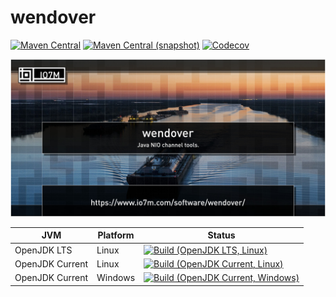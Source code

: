 wendover
===

[![Maven Central](https://img.shields.io/maven-central/v/com.io7m.wendover/com.io7m.wendover.svg?style=flat-square)](http://search.maven.org/#search%7Cga%7C1%7Cg%3A%22com.io7m.wendover%22)
[![Maven Central (snapshot)](https://img.shields.io/nexus/s/https/oss.sonatype.org/com.io7m.wendover/com.io7m.wendover.svg?style=flat-square)](https://oss.sonatype.org/content/repositories/snapshots/com/io7m/wendover/)
[![Codecov](https://img.shields.io/codecov/c/github/io7m/wendover.svg?style=flat-square)](https://codecov.io/gh/io7m/wendover)

![wendover](./src/site/resources/wendover.jpg?raw=true)

| JVM             | Platform | Status |
|-----------------|----------|--------|
| OpenJDK LTS     | Linux    | [![Build (OpenJDK LTS, Linux)](https://img.shields.io/github/workflow/status/io7m/wendover/main-openjdk_lts-linux)](https://github.com/io7m/wendover/actions?query=workflow%3Amain-openjdk_lts-linux) |
| OpenJDK Current | Linux    | [![Build (OpenJDK Current, Linux)](https://img.shields.io/github/workflow/status/io7m/wendover/main-openjdk_current-linux)](https://github.com/io7m/wendover/actions?query=workflow%3Amain-openjdk_current-linux)
| OpenJDK Current | Windows  | [![Build (OpenJDK Current, Windows)](https://img.shields.io/github/workflow/status/io7m/wendover/main-openjdk_current-windows)](https://github.com/io7m/wendover/actions?query=workflow%3Amain-openjdk_current-windows)

